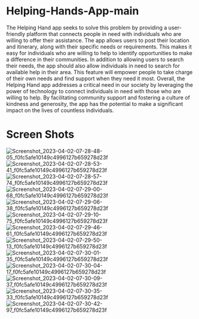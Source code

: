 # Helping-Hands-App-main
The Helping Hand app seeks to solve this problem by providing a user-
friendly platform that connects people in need with individuals who are willing
to offer their assistance. The app allows users to post their location and
itinerary, along with their specific needs or requirements. This makes it easy for
individuals who are willing to help to identify opportunities to make a
difference in their communities.
In addition to allowing users to search their needs, the app should also
allow individuals in need to search for available help in their area. This feature
will empower people to take charge of their own needs and find support when
they need it most.
Overall, the Helping Hand app addresses a critical need in our society by
leveraging the power of technology to connect individuals in need with those
who are willing to help. By facilitating community support and fostering a
culture of kindness and generosity, the app has the potential to make a
significant impact on the lives of countless individuals.
# Screen Shots
![Screenshot_2023-04-02-07-28-48-05_f0fc5afe10149c4996127b659278d23f](https://user-images.githubusercontent.com/74779796/235368135-09bbfc89-9eb4-4aba-b5ca-c8efe09adba8.jpg)
![Screenshot_2023-04-02-07-28-53-41_f0fc5afe10149c4996127b659278d23f](https://user-images.githubusercontent.com/74779796/235368136-ce8bf8b0-778c-4db4-9f71-cf2016936e91.jpg)
![Screenshot_2023-04-02-07-28-57-74_f0fc5afe10149c4996127b659278d23f](https://user-images.githubusercontent.com/74779796/235368140-2c2f3388-6054-4588-9d60-daacaa2dba32.jpg)
![Screenshot_2023-04-02-07-29-00-68_f0fc5afe10149c4996127b659278d23f](https://user-images.githubusercontent.com/74779796/235368141-94ab1e0b-faa1-4dd8-b516-baefae192aee.jpg)
![Screenshot_2023-04-02-07-29-06-38_f0fc5afe10149c4996127b659278d23f](https://user-images.githubusercontent.com/74779796/235368142-73802221-124f-438d-8592-5d3bf5b51df5.jpg)
![Screenshot_2023-04-02-07-29-10-75_f0fc5afe10149c4996127b659278d23f](https://user-images.githubusercontent.com/74779796/235368144-b884f9bb-8d5c-4bf4-8853-ef7fc0e4faf6.jpg)
![Screenshot_2023-04-02-07-29-46-61_f0fc5afe10149c4996127b659278d23f](https://user-images.githubusercontent.com/74779796/235368149-9e599020-4c4e-4bd8-b353-b55f7e9ee18c.jpg)
![Screenshot_2023-04-02-07-29-50-13_f0fc5afe10149c4996127b659278d23f](https://user-images.githubusercontent.com/74779796/235368162-dac7e890-f575-4936-aa9f-2aab5a95e642.jpg)
![Screenshot_2023-04-02-07-30-01-35_f0fc5afe10149c4996127b659278d23f](https://user-images.githubusercontent.com/74779796/235368174-705519be-2039-4312-b671-0ebe690c1e50.jpg)
![Screenshot_2023-04-02-07-30-04-17_f0fc5afe10149c4996127b659278d23f](https://user-images.githubusercontent.com/74779796/235368177-60778987-62cb-45ab-ac6d-092a0b8112fc.jpg)
![Screenshot_2023-04-02-07-30-09-37_f0fc5afe10149c4996127b659278d23f](https://user-images.githubusercontent.com/74779796/235368178-b52a4d77-6f3f-4bf0-94d3-736e18abc5a6.jpg)
![Screenshot_2023-04-02-07-30-35-33_f0fc5afe10149c4996127b659278d23f](https://user-images.githubusercontent.com/74779796/235368180-e288ce0a-78f6-498c-b6ea-dc4e4ebc7dc6.jpg)
![Screenshot_2023-04-02-07-30-42-97_f0fc5afe10149c4996127b659278d23f](https://user-images.githubusercontent.com/74779796/235368184-8f58d35b-7556-4e00-ab1f-14fdcc97623a.jpg)
